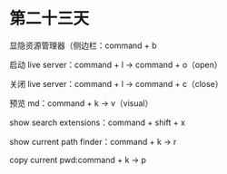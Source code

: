 # 第二十三天

显隐资源管理器（侧边栏：command + b

启动 live server：command + l → command + o（open）

关闭 live server：command + l → command + c（close）

预览 md：command + k → v（visual）

show search extensions：command + shift + x

show current path finder：command + k → r

copy current pwd:command + k → p
